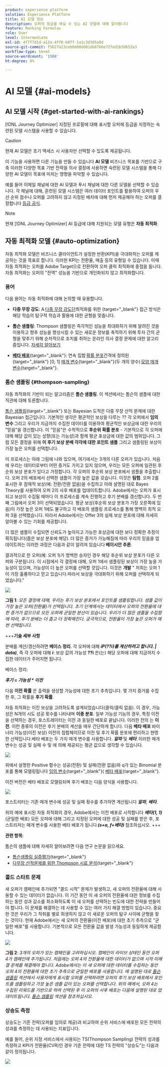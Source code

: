 ```yaml
---
product: experience platform
solution: Experience Platform
title: AI 모델 정보
description: 오퍼의 등급을 매길 수 있는 AI 모델에 대해 알아봅니다
feature: Ranking Formulas
role: User
level: Intermediate
exl-id: 4f7f7d1d-a12a-4ff6-b0ff-1a1c3d305a9d
source-git-commit: f5627a23ceb0d00dd01db8766e72fed1b5d652a3
workflow-type: tm+mt
source-wordcount: '1508'
ht-degree: 0%

---
```


# AI 모델 {#ai-models}

## AI 모델 시작 {#get-started-with-ai-rankings}

[!DNL Journey Optimizer] 지정된 프로필에 대해 표시할 오퍼에 등급을 지정하는 숙련된 모델 시스템을 사용할 수 있습니다.

>[!CAUTION]
>
>현재 AI 모델은 초기 액세스 시 사용자만 선택할 수 있도록 제공됩니다.

이 기능을 사용하면 다른 기능을 만들 수 있습니다 **AI 모델** 비즈니스 목표를 기반으로 구축 이러한 다양한 목표 기반 전략을 의사 결정에 사용하면 숙련된 모델 시스템을 통해 다양한 AI 모델이 목표에 미치는 영향을 파악할 수 있습니다.

예를 들어 이메일 채널에 대한 AI 모델과 푸시 채널에 대한 다른 모델을 선택할 수 있습니다. 각 채널에 대해, 훈련된 모델 시스템은 여러 데이터 포인트를 활용하여 오퍼의 우선 순위 점수나 오퍼를 고려하지 않고 지정된 배치에 대해 먼저 제공해야 하는 오퍼를 결정합니다 [등급 공식](create-ranking-formulas.md).

>[!NOTE]
>
>현재 [!DNL Journey Optimizer] AI 등급에 대해 지원되는 모델 유형은 **자동 최적화**.

## 자동 최적화 모델 {#auto-optimization}

자동 최적화 모델은 비즈니스 클라이언트가 설정한 반환(KPI)을 극대화하는 오퍼를 제공하는 것을 목표로 합니다. 이러한 KPI는 전환율, 매출 등의 유형일 수 있습니다. 이때 자동 최적화는 오퍼를 Adobe Target으로 전환하여 오퍼 클릭 최적화에 중점을 둡니다. 자동 최적화는 오퍼의 &quot;전역&quot; 성능을 기반으로 개인화되지 않고 최적화합니다.

### 용어

다음 용어는 자동 최적화에 대해 논의할 때 유용합니다.

* **다중 무장 강도**: A [다중 무장 강도단](https://en.wikipedia.org/wiki/Multi-armed_bandit)최적화를 위한 {target=&quot;_blank&quot;} 접근 방식은 해당 학습의 탐구적 학습과 활용에 대한 균형을 맞춥니다.

* **톰슨 샘플링**: Thompson 샘플링은 즉각적인 성능을 최대화하기 위해 알려진 것을 이용하고 향후 성능을 향상시킬 수 있는 새로운 정보를 축적하기 위해 투자 간의 균형을 맞추기 위해 순차적으로 조치를 취하는 온라인 의사 결정 문제에 대한 알고리즘입니다. [자세히 알아보기](#thompson-sampling)

* [**베타 배포**](https://en.wikipedia.org/wiki/Beta_distribution){target=&quot;_blank&quot;}: 연속 집합 [확률 분포](https://en.wikipedia.org/wiki/Probability_distribution)간격에 정의된 {target=&quot;_blank&quot;} [0, 1] [매개 변수](https://en.wikipedia.org/wiki/Statistical_parameter){target=&quot;_blank&quot;}(두 개의 양수) [모양 매개 변수](https://en.wikipedia.org/wiki/Shape_parameter){target=&quot;_blank&quot;}.

### 톰슨 샘플링 {#thompson-sampling}

자동 최적화의 기반이 되는 알고리즘은 **톰슨 샘플링**. 이 섹션에서는 톰슨의 샘플에 대한 직관에 대해 토론합니다.

[톰슨 샘플링](https://en.wikipedia.org/wiki/Thompson_sampling){target=&quot;_blank&quot;} 또는 Bayesian 도적은 다중 무장 산적 문제에 대한 Bayesian 접근입니다.  기본적인 생각은 평균적인 보상을 다루는 ?? 각 오퍼에서 **임의 변수** 그리고 우리가 지금까지 수집한 데이터를 이용하여 평균적인 보상금에 대한 우리의 &quot;믿음&quot;을 갱신합니다. 이 &quot;믿음&quot;은 수학적으로 **후순위 확률 분포** - 기본적으로 각 오퍼에 대해 해당 값이 있는 성향(또는 가능성)과 함께 평균 포상금에 대한 값의 범위입니다. 그럼 모든 결정을 위해 **이 후기 보상 분배 각각에 대한 포인트 샘플** 그리고 샘플링된 보상이 가장 높은 오퍼를 선택합니다.

이 프로세스는 아래 그림에 나와 있으며, 여기에서는 3개의 다른 오퍼가 있습니다. 처음에 우리는 데이터로부터 어떤 증거도 가지고 있지 않으며, 우리는 모든 오퍼에 일관된 후순위 보상 분포가 있다고 가정합니다. 각 오퍼의 후순위 보상 분포에서 샘플을 추출합니다. 오퍼 2의 배포에서 선택한 샘플이 가장 높은 값을 갖습니다. 이것은 **탐험**. 오퍼 2를 표시한 후 잠재적 보상(예: 전환/전환 없음)을 수집하고 아래 설명된 대로 Bayes Theory를 사용하여 오퍼 2의 사후 배포를 업데이트합니다.  Adobe에서는 오퍼가 표시되고 보상이 수집될 때마다 이 프로세스를 계속 진행하고 후기 분배를 갱신합니다. 두 번째 그림에서 오퍼 3이 선택되었습니다. 평균 보상(후순위 보상 분포가 가장 오른쪽에 있음)이 가장 높은 오퍼 1에도 불구하고 각 배포의 샘플링 프로세스를 통해 명백히 최적 오퍼 3을 선택했습니다. 따라서 Adobe에서는 Offer 3의 실제 보상 분포에 대해 자세히 알아볼 수 있는 기회를 제공합니다.

더 많은 샘플이 수집되면 신뢰도가 높아지고 가능한 포상금에 대한 보다 정확한 추정이 획득됩니다(좁은 보상 분포에 해당). 더 많은 증거가 가능해짐에 따라 우리의 믿음을 업데이트하는 이러한 과정은 다음과 같이 알려져 있습니다 **베이시안 추론**.

결과적으로 한 오퍼(예: 오퍼 1)가 명백한 승자인 경우 해당 후순위 보상 분포가 다른 오퍼와 구분됩니다. 이 시점에서 각 결정에 대해, 오퍼 1에서 샘플링된 보상이 가장 높을 가능성이 있으며, 가능성이 더 높은 오퍼를 선택할 것입니다. 이것은 **개발** &quot; 저희는 오퍼 1이 가장 훌륭하다고 믿고 있습니다.따라서 보상을 극대화하기 위해 오퍼를 선택하게 되었습니다.&quot;

![](../assets/ai-ranking-thompson-sampling.png)

**그림 1**: *모든 결정에 대해, 우리는 후기 보상 분포에서 포인트를 샘플링합니다. 샘플 값이 가장 높은 오퍼(전환율)가 선택됩니다. 초기 단계에서는 데이터에서 오퍼의 전환율에 대한 증거가 없으므로 모든 오퍼에 균일한 분산이 있습니다. 우리가 더 많은 샘플을 수집함에 따라, 후기 분배는 더 좁고 더 정확해진다. 궁극적으로, 전환율이 가장 높은 오퍼가 매번 선택됩니다.*

<!--
![](../assets/ai-ranking-thompson-sampling-initial.png)
![](../assets/ai-ranking-thompson-sampling-intermediate.png)
![](../assets/ai-ranking-thompson-sampling-ultimate.png)
-->

+++**기술 세부 사항**

분배를 계산/갱신하려면 **베이스 정리**. 각 오퍼에 대해 ***i******P(??i)를 계산하려고 합니다. | data)***, 즉 각 오퍼에 대해 ***i***: 보상 값의 가능성 **??i** 은(는) 해당 오퍼에 대해 지금까지 수집한 데이터가 주어지면 됩니다.

베이스 정리:

***후기 = 가능성 * 이전***

다음 **이전 확률** 은 출력을 생성할 가능성에 대한 초기 추측입니다. 몇 가지 증거를 수집한 후, 그 확률을 **후기 확률**. 

자동 최적화는 이진 보상을 고려하도록 설계되었습니다(클릭/클릭 없음). 이 경우, 가능성은 N개의 시도 성공 횟수를 나타내며 **이종 분포**. 일부 가능성 기능의 경우, 특정 이전 을 선택하는 경우, 포스트레이터는 이전 과 동일한 배포로 끝납니다. 이러한 전의 는 **이전**. 이런 종류의 이전은 후기 분배의 계산을 매우 간단하게 합니다. 다음 **베타 배포** 바이너리 가능성(이진 보상) 이전의 접합체이므로 이전 및 후기 확률 분포에 편리하고 현명한 선택입니다.베타 배포는 두 가지 매개 변수를 사용합니다. ***알파*** 및 ***베타***. 이러한 매개 변수는 성공 및 실패 수 및 에 의해 제공되는 평균 값으로 생각할 수 있습니다.

![](../assets/ai-ranking-beta-distribution.png)

위에서 설명한 Positive 함수는 성공(전환) 및 실패(전환 없음)와 q가 있는 Binomial 분포를 통해 모델링됩니다 [임의 변수](https://en.wikipedia.org/wiki/Random_variable){target=&quot;_blank&quot;}( [베타 배포](https://en.wikipedia.org/wiki/Beta_distribution){target=&quot;_blank&quot;}.

이전 버전은 베타 배포로 모델링되며 후기 배포는 다음 양식을 사용합니다.

![](../assets/ai-ranking-posterior-distribution.svg)

포스트리터는 기존 매개 변수에 성공 및 실패 횟수를 추가하면 계산됩니다 ***알파***, ***베타***.

위의 예에 표시된 자동 최적화의 경우, Adobe에서는 이전 배포로 시작합니다 ***베타(1, 1)*** (균일한 배포) 모든 오퍼에 대해 그리고 지정된 오퍼에 대한 성공 및 실패를 받은 후, 포스트리저는 매개 변수를 사용한 베타 배포가 됩니다 ***(s+a, f+베타)*** 참조하십시오.
+++

**관련 항목**:

톰슨의 샘플에 대해 자세히 알아보려면 다음 연구 논문을 읽으세요.
* [톰슨샘플링 실증평가](https://proceedings.neurips.cc/paper/2011/file/e53a0a2978c28872a4505bdb51db06dc-Paper.pdf){target=&quot;_blank&quot;}
* [다무장 산적문제를 위한 Thompson 시료 분석](http://proceedings.mlr.press/v23/agrawal12/agrawal12.pdf){target=&quot;_blank&quot;}

### 콜드 스타트 문제

새 오퍼가 캠페인에 추가되면 &quot;콜드 시작&quot; 문제가 발생하고, 새 오퍼의 전환율에 대해 사용할 수 있는 데이터가 없습니다. 이 기간 동안 이 새 오퍼의 전환율에 대한 정보를 수집하는 동안 성과 감소를 최소화하도록 이 새 오퍼를 선택하는 빈도에 대한 전략을 만들어야 합니다. 이 문제를 해결하는 데 사용할 수 있는 여러 가지 해결 방법이 있습니다. 중요한 것은 우리가 그 착취를 별로 희생하지 않고 이 새로운 오퍼의 탐구 사이에 균형을 찾는 것이다. 현재 Adobe에서는 새 오퍼의 전환율(이전 배포)에 대한 초기 추측으로 &quot;균일한 배포&quot;를 사용합니다. 기본적으로 모든 전환율 값을 발생 가능성과 동일하게 제공합니다.


![](../assets/ai-ranking-cold-start-strategies.png)

**그림 2**: *3개의 오퍼가 있는 캠페인을 고려하십시오. 캠페인이 라이브 상태인 동안 오퍼 4가 캠페인에 추가됩니다. 처음에는 오퍼 4의 전환율에 대한 데이터가 없으며 시작 미해결 문제를 해결해야 합니다. Adobe에서는 이 새 오퍼에 대한 데이터를 수집하는 동안 오퍼 4의 전환율에 대한 초기 추측으로 균일한 배포를 사용합니다. 에 설명된 대로 [톰슨 샘플링](#thompson-sampling) 섹션에서 사용자에게 표시할 오퍼를 선택하려면 오퍼의 후기 보상 배포에서 포인트를 샘플링하고 가장 높은 샘플 값이 있는 오퍼를 선택합니다. 위의 예에서, 오퍼 4는 수집된 리워드를 기반으로 하여 선택된 후 이 오퍼의 사후 배포는 다음에 설명된 대로 업데이트됩니다. [톰슨 샘플링](#thompson-sampling) 섹션을 참조하십시오.*

### 상승도 측정

상승도는 기준 전략(오퍼를 임의로 제공)과 비교하여 순위 서비스에 배포된 모든 전략의 성과를 측정하는 데 사용되는 지표입니다.

예를 들어, 순위 지정 서비스에서 사용되는 TS(Thompson Sampling) 전략의 성과를 측정하고 KPI가 전환율(CVR)인 경우 기준 전략에 대한 TS 전략의 &quot;상승도&quot;는 다음과 같이 정의됩니다.

![](../assets/ai-ranking-lift.png)
